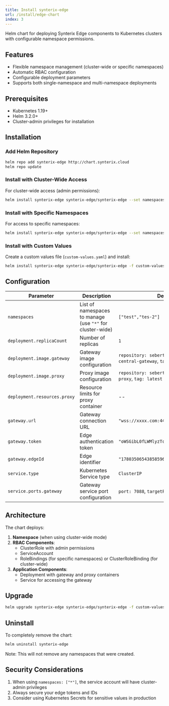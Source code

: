 ```yaml
---
title: Install synterix-edge
url: /install/edge-chart
index: 3
---
```


Helm chart for deploying Synterix Edge components to Kubernetes clusters with configurable namespace permissions.

## Features

- Flexible namespace management (cluster-wide or specific namespaces)
- Automatic RBAC configuration
- Configurable deployment parameters
- Supports both single-namespace and multi-namespace deployments

## Prerequisites

- Kubernetes 1.19+
- Helm 3.2.0+
- Cluster-admin privileges for installation

## Installation

### Add Helm Repository

```bash
helm repo add synterix-edge http://chart.synterix.cloud
helm repo update
```

### Install with Cluster-Wide Access

For cluster-wide access (admin permissions):

```bash
helm install synterix-edge synterix-edge/synterix-edge --set namespaces[0]="*"
```

### Install with Specific Namespaces

For access to specific namespaces:

```bash
helm install synterix-edge synterix-edge/synterix-edge --set namespaces={test,test-2}
```

### Install with Custom Values

Create a custom values file (`custom-values.yaml`) and install:

```bash
helm install synterix-edge synterix-edge/synterix-edge -f custom-values.yaml
```

## Configuration

| Parameter                    | Description                                               | Default                                                        |
|------------------------------|-----------------------------------------------------------|----------------------------------------------------------------|
| `namespaces`                 | List of namespaces to manage (use `"*"` for cluster-wide) | `["test","tes-2"]`                                             |
| `deployment.replicaCount`    | Number of replicas                                        | `1`                                                            |
| `deployment.image.gateway`   | Gateway image configuration                               | `repository: sebertes/synterix-central-gateway`, `tag: latest` |
| `deployment.image.proxy`     | Proxy image configuration                                 | `repository: sebertes/synterix-kube-proxy`, `tag: latest`      |
| `deployment.resources.proxy` | Resource limits for proxy container                       | --                                                             |
| `gateway.url`                | Gateway connection URL                                    | `"wss://xxxx.com:443/synterix/gateway"`                        |
| `gateway.token`              | Edge authentication token                                 | `"oWSGibL0fLWMlyzTc3ybdi3t1rbQjj"`                             |
| `gateway.edgeId`             | Edge identifier                                           | `"1780350654385859692002162"`                                  |
| `service.type`               | Kubernetes Service type                                   | `ClusterIP`                                                    |
| `service.ports.gateway`      | Gateway service port configuration                        | `port: 7088`, `targetPort: 7088`                               |

## Architecture

The chart deploys:

1. **Namespace** (when using cluster-wide mode)
2. **RBAC Components**:
    - ClusterRole with admin permissions
    - ServiceAccount
    - RoleBindings (for specific namespaces) or ClusterRoleBinding (for cluster-wide)
3. **Application Components**:
    - Deployment with gateway and proxy containers
    - Service for accessing the gateway

## Upgrade

```bash
helm upgrade synterix-edge synterix-edge/synterix-edge -f custom-values.yaml
```

## Uninstall

To completely remove the chart:

```bash
helm uninstall synterix-edge
```

Note: This will not remove any namespaces that were created.

## Security Considerations

1. When using `namespaces: ["*"]`, the service account will have cluster-admin privileges
2. Always secure your edge tokens and IDs
3. Consider using Kubernetes Secrets for sensitive values in production